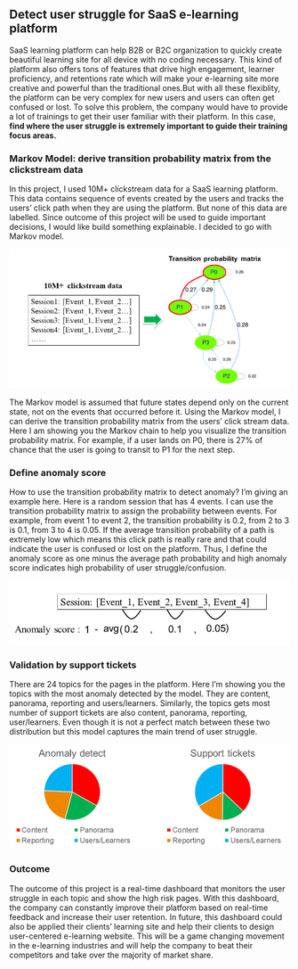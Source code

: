 ## Detect user struggle for SaaS e-learning platform

SaaS learning platform can help B2B or B2C organization to quickly create beautiful learning site for all device with no coding necessary. This kind of platform also offers tons of features that drive high engagement, learner proficiency, and retentions rate which will make your e-learning site more creative and powerful than the traditional ones.But with all these flexiblity, the platform can be very complex for new users and users can often get confused or lost. To solve this problem, the company would have to provide a lot of trainings to get their user familiar with their platform. In this case, **find where the user struggle is extremely important to guide their training focus areas.**

### Markov Model: derive transition probability matrix from the clickstream data

In this project, I used 10M+ clickstream data for a SaaS learning platform. This data contains sequence of events created by the users and tracks the users’ click path when they are using the platform. But none of this data are labelled. Since outcome of this project will be used to guide important decisions, I would like build something explainable. I decided to go with Markov model.

 <img src='transition prob.PNG'>
 
The Markov model is assumed that future states depend only on the current state, not on the events that occurred before it. Using the Markov model, I can derive the transition probability matrix from the users’ click stream data. Here I am showing you the Markov chain to help you visualize the transition probability matrix. For example, if a user lands on P0, there is 27% of chance that the user is going to transit to P1 for the next step.

### Define anomaly score

How to use the transition probability matrix to detect anomaly? I’m giving an example here. Here is a random session that has 4 events. I can use the transition probability matrix to assign the probability between events. For example, from event 1 to event 2, the transition probability is 0.2, from 2 to 3 is 0.1, from 3 to 4 is 0.05. If the average transition probability of a path is extremely low which means this click path is really rare and that could indicate the user is confused or lost on the platform. Thus, I define the anomaly score as one minus the average path probability and high anomaly score indicates high probability of user struggle/confusion.

<img src='anomaly.PNG'>

### Validation by support tickets

There are 24 topics for the pages in the platform. Here I’m showing you the topics with the most anomaly detected by the model. They are content, panorama, reporting and users/learners. Similarly, the topics gets most number of support tickets are also content, panorama, reporting, user/learners. Even though it is not a perfect match between these two distribution but this model captures the main trend of user struggle.

<img src='valid.PNG'>

### Outcome

The outcome of this project is a real-time dashboard that monitors the user struggle in each topic and show the high risk pages. With this dashboard, the company can constantly improve their platform based on real-time feedback and increase their user retention. In future, this dashboard could also be applied their clients’ learning site and help their clients to design user-centered e-learning website. This will be a game changing movement in the e-learning industries and will help the company to beat their competitors and take over the majority of market share.

